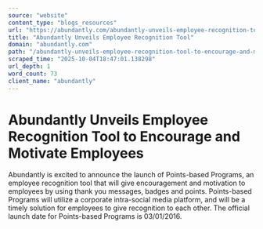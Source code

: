 ```yaml
---
source: "website"
content_type: "blogs_resources"
url: "https://abundantly.com/abundantly-unveils-employee-recognition-tool-to-encourage-and-motivate-employees/"
title: "Abundantly Unveils Employee Recognition Tool"
domain: "abundantly.com"
path: "/abundantly-unveils-employee-recognition-tool-to-encourage-and-motivate-employees/"
scraped_time: "2025-10-04T18:47:01.138298"
url_depth: 1
word_count: 73
client_name: "abundantly"
---
```


# Abundantly Unveils Employee Recognition Tool to Encourage and Motivate Employees

Abundantly is excited to announce the launch of Points-based Programs, an employee recognition tool that will give encouragement and motivation to employees by using thank you messages, badges and points. Points-based Programs will utilize a corporate intra-social media platform, and will be a timely solution for employees to give recognition to each other. The official launch date for Points-based Programs is 03/01/2016.
